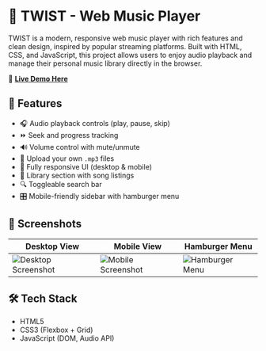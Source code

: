 # 🎵 TWIST - Web Music Player

TWIST is a modern, responsive web music player with rich features and clean design, inspired by popular streaming platforms. Built with HTML, CSS, and JavaScript, this project allows users to enjoy audio playback and manage their personal music library directly in the browser.

🚀 **[Live Demo Here](https://prathameshrsh26.github.io/TWIST-PROJECT/)**

## 🚀 Features

- 🎧 Audio playback controls (play, pause, skip)
- ⏩ Seek and progress tracking
- 🔊 Volume control with mute/unmute
- 📂 Upload your own `.mp3` files
- 📱 Fully responsive UI (desktop & mobile)
- 📑 Library section with song listings
- 🔍 Toggleable search bar
- 🎛️ Mobile-friendly sidebar with hamburger menu

## 📸 Screenshots

| Desktop View | Mobile View | Hamburger Menu |
|--------------|-------------|----------------|
| ![Desktop Screenshot](https://github.com/user-attachments/assets/9ed2b247-e12f-4278-8e7f-49539f523782) | ![Mobile Screenshot](https://github.com/user-attachments/assets/015ea092-711a-4844-bedb-88ce6da3367b) | ![Hamburger Menu](https://github.com/user-attachments/assets/c9e47c73-4e51-44ee-add0-27a8ece16cf4) |


## 🛠️ Tech Stack

- HTML5
- CSS3 (Flexbox + Grid)
- JavaScript (DOM, Audio API)
